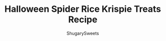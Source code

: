 ---
layout: ../../layouts/MarkdownPostLayout.astro
title: Halloween Spider Rice Krispie Treats Recipe
author: ShugarySweets
pubDate: 2019-09-30
description: "Spooky Halloween Spider Rice Krispie Treats are the perfect party idea. This recipe is so easy, even the kids can make them!"
image_url: https://www.shugarysweets.com/wp-content/uploads/2019/09/Rice-Krispie-Spiders-15-scaled.jpg
tags: ["Rice Krispie Treats","American"]
calories: 388
protein: 4
carbohydrates: 63
fats: 13
fiber: 3
ingredients: ["8 large Rice Krispie Treats- store bought or homemade","10 ounce Ghirardelli dark chocolate melting wafers","16 candy eyes"]
serves: 8
time: "30 minutes"
prepTime: "15 minutes"
instructions: ["Prepare a batch of Rice Krispie Treats, or unwrap individual store bought treats. Make treats in a 9-inch square baking dish and cut into 8 large rectangles, or 16 small.","Melt ghiraradelli dark chocolate wafers in glass bowl in microwave for one minutes. Stir until smooth. Add an additional 15-30 seconds if needed.","Dunk the top of each rice krispie treat square into the melted chocolate, spreading smooth with an offset spatula as needed.","Immediately place a pair of candy eyes onto each treat while the chocolate is still soft. Allow to set, about 10-15 minutes.","Once chocolate has set onto the rice krispie treats, spoon remaining chocolate from the bowl into a small ziploc bag. Snip off the corner of the bag and pipe 8 legs onto each treat. Allow to set. ENJOY!"]
nutrition: ["388 calories","63 grams carbohydrates","3 milligrams cholesterol","13 grams fat","3 grams fiber","4 grams protein","8 grams saturated fat","182 milligrams sodium","30 grams sugar","0 grams trans fat","5 grams unsaturated fat"]
---